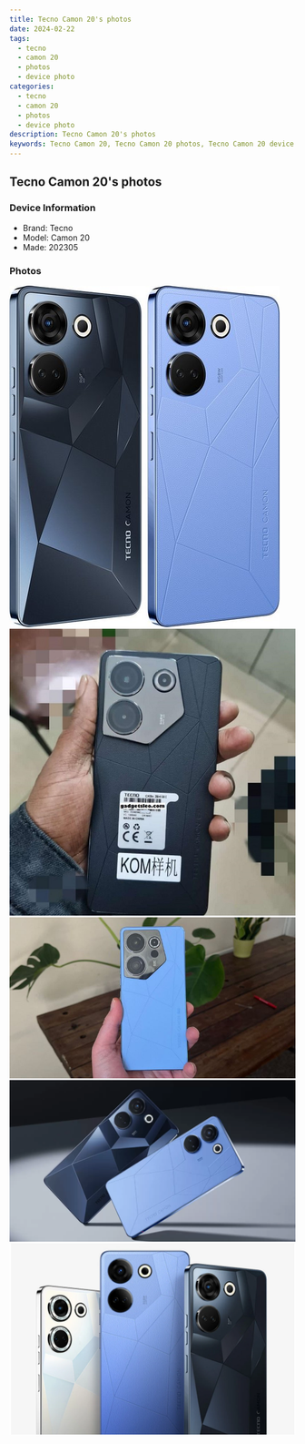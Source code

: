 ```yaml
---
title: Tecno Camon 20's photos
date: 2024-02-22
tags: 
  - tecno
  - camon 20
  - photos
  - device photo
categories: 
  - tecno
  - camon 20
  - photos
  - device photo
description: Tecno Camon 20's photos
keywords: Tecno Camon 20, Tecno Camon 20 photos, Tecno Camon 20 device photo
---
```


## Tecno Camon 20's photos

### Device Information

- Brand: Tecno
- Model: Camon 20
- Made: 202305

### Photos

![/images/best-assets/devices/tecno/tecno-camon-20/1.jpg](/images/best-assets/devices/tecno/tecno-camon-20/1.jpg)
![/images/best-assets/devices/tecno/tecno-camon-20/2.jpg](/images/best-assets/devices/tecno/tecno-camon-20/2.jpg)
![/images/best-assets/devices/tecno/tecno-camon-20/3.jpg](/images/best-assets/devices/tecno/tecno-camon-20/3.jpg)
![/images/best-assets/devices/tecno/tecno-camon-20/4.jpg](/images/best-assets/devices/tecno/tecno-camon-20/4.jpg)
![/images/best-assets/devices/tecno/tecno-camon-20/5.jpg](/images/best-assets/devices/tecno/tecno-camon-20/5.jpg)
